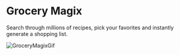 # Grocery Magix

Search through millions of recipes, pick your favorites and instantly generate a shopping list.

![GroceryMagixGif](https://user-images.githubusercontent.com/86215845/153493426-73668df9-413a-43b4-8600-9c405fdf6962.gif)
